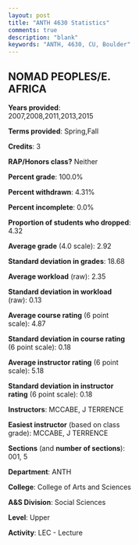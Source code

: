 ```yaml
---
layout: post
title: "ANTH 4630 Statistics"
comments: true
description: "blank"
keywords: "ANTH, 4630, CU, Boulder"
--- 
```

<head>
<script src="https://ajax.googleapis.com/ajax/libs/jquery/2.1.3/jquery.min.js"></script>
<script src="https://dl.dropboxusercontent.com/s/pc42nxpaw1ea4o9/highcharts.js?dl=0"></script>
<!-- <script src="../assets/js/highcharts.js"></script> -->
<style type="text/css">@font-face {
	font-family: "Bebas Neue";
	src: url(https://www.filehosting.org/file/details/544349/BebasNeue%20Regular.otf) format("opentype");
	}
	h1.Bebas { 
		font-family: "Bebas Neue", Verdana, Tahoma;
	}
</style>
</head>
<body>
	<div id="container" style="float: right; width: 45%; height: 88%; margin-left: 2.5%; margin-right: 2.5%;"></div>
	<script language="JavaScript">
		$(document).ready(function() {
		var chart = {type: 'column'};
		var title = {text: 'Grade Distribution'};
		var xAxis = {categories: ['A','B','C','D','F'],crosshair: true};
		var yAxis = {min: 0,title: {text: 'Percentage'}};
		var tooltip = {headerFormat: '<center><b><span style="font-size:20px">{point.key}</span></b></center>',
		               pointFormat: '<td style="padding:0"><b>{point.y:.1f}%</b></td>',
		               footerFormat: '</table>',shared: true,useHTML: true};
		var plotOptions = {column: {pointPadding: 0.0,borderWidth: 0}};  
		var credits = {enabled: false};var series= [{name: 'Percent',data: [33.33,38.98,22.03,1.13,4.52,]}];
		var json = {};
		json.chart = chart;
		json.title = title;
		json.tooltip = tooltip;
		json.xAxis = xAxis;
		json.yAxis = yAxis;  
		json.series = series;
		json.plotOptions = plotOptions;  
		json.credits = credits;
		$('#container').highcharts(json);
	});
	</script>
</body>
			   
## NOMAD PEOPLES/E. AFRICA

**Years provided**: 2007,2008,2011,2013,2015

**Terms provided**: Spring,Fall

**Credits**: 3

**RAP/Honors class?** Neither

**Percent grade**: 100.0%

**Percent withdrawn**: 4.31%

**Percent incomplete**: 0.0%

**Proportion of students who dropped**: 4.32

**Average grade** (4.0 scale): 2.92

**Standard deviation in grades**: 18.68

**Average workload** (raw): 2.35

**Standard deviation in workload** (raw): 0.13

**Average course rating** (6 point scale): 4.87

**Standard deviation in course rating** (6 point scale): 0.18

**Average instructor rating** (6 point scale): 5.18

**Standard deviation in instructor rating** (6 point scale): 0.18

**Instructors**: MCCABE, J TERRENCE

**Easiest instructor** (based on class grade): MCCABE, J TERRENCE

**Sections** (and **number of sections**): 001, 5

**Department**: ANTH

**College**: College of Arts and Sciences

**A&S Division**: Social Sciences

**Level**: Upper

**Activity**: LEC - Lecture